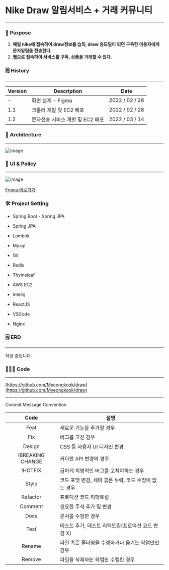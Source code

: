 # Nike Draw 알림서비스 + 거래 커뮤니티

---

### 🎯 P**urpose**

1. **매일 nike에 접속하여 draw정보를 습득, draw 응모일이 되면 구독한 이용자에게 문자알림을 전송한다.**
2. **웹으로 접속하여 서비스를 구독, 상품을 거래할 수 있다.**

### 🗒️ History

---

| Version | Description | Date |
| --- | --- | --- |
| - | 화면 설계 - Figma | 2022 / 02 / 26 |
| 1.1 | 크롤러 개발 및 EC2 배포 | 2022 / 02 / 28 |
| 1.2 | 문자전송 서비스 개발 및 EC2 배포 | 2022 / 03 / 14 |

### 🍥 Architecture

---

![image](https://user-images.githubusercontent.com/52430916/160803228-de75af40-7b7a-43a5-b999-8d150c372b68.png)

### 📏 UI & Policy

---

![image](https://user-images.githubusercontent.com/52430916/160985178-e7fe16c6-676e-4811-a5ce-02924317065b.png)

<a href="https://www.figma.com/file/aGVbw9b6x6Wh7gQqQwZep1/THE-DRAW?node-id=0%3A1">Figma 바로가기</a>

### 🛠️ Project Setting

- Spring Boot - Spring JPA
- Spring JPA
- Lombok
- Mysql
- Git
- Redis

- Thymeleaf
- AWS EC2
- Intellij
- ReactJS
- VSCode
- Nginx

### 🗒️ ERD

---

작성 중입니다.

### 🧑🏻‍💻 Code

---

[https://github.com/Myeongkook/draw](https://github.com/Myeongkook/draw)

---

Commit Message Convention

  |Code|설명|
  |:---:|---|
  |Feat|새로운 기능을 추가할 경우|
  |Fix|버그를 고친 경우|
  |Design|CSS 등 사용자 UI 디자인 변경|
  |!BREAKING CHANGE| 커다란 API 변경의 경우|
  |!HOTFIX| 급하게 치명적인 버그를 고쳐야하는 경우|
  |Style| 코드 포맷 변경, 세미 콜론 누락, 코드 수정이 없는 경우|
  |Refactor| 프로덕션 코드 리팩토링|
  |Comment| 필요한 주석 추가 및 변경|
  |Docs|문서를 수정한 경우|
  |Test|테스트 추가, 테스트 리팩토링(프로덕션 코드 변경 X)|
  |Rename|파일 혹은 폴더명을 수정하거나 옮기는 작업만인 경우|
  |Remove|파일을 삭제하는 작업만 수행한 경우|
